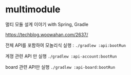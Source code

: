 # multimodule
멀티 모듈 설계 이야기 with Spring, Gradle

https://techblog.woowahan.com/2637/


전체 API를 포함하여 모놀리식 실행 : 
```./gradlew :api:bootRun```

계졍 관련 API 만 실행 
```./gradlew :api-account:bootRun```

board 관련 API만 실행
```./gradlew :api-board:bootRun```

